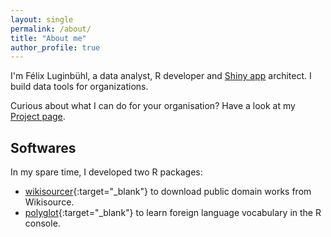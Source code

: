```yaml
---
layout: single
permalink: /about/
title: "About me"
author_profile: true
---
```


I'm Félix Luginbühl, a data analyst, R developer and [Shiny app](https://shiny.rstudio.com/) architect. I build data tools for organizations.

Curious about what I can do for your organisation? Have a look at my [Project page](https://felixluginbuhl.com/project/).

## Softwares

In my spare time, I developed two R packages:

- [wikisourcer](https://lgnbhl.github.io/wikisourcer){:target="_blank"} to download public domain works from Wikisource.
- [polyglot](https://lgnbhl.github.io/polyglot){:target="_blank"} to learn foreign language vocabulary in the R console.
